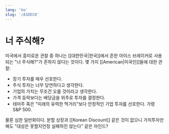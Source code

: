 ```yaml
---
lang: 'ko'
slug: '/A1DEC0'
---
```


# 너 주식해?

미국에서 흥미로운 관찰 중 하나는 [[대한민국|한국]]에서 흔한 아이스 브레이커로 사용되는 "너 주식해?"가 흔하지 않다는 것이다. 몇 가지 [[American|미국인]]들에 대한 관찰:

- 장기 투자를 매우 선호한다.
- 주식 투자는 너무 당연하다고 생각한다.
- 기업의 가치는 무조건 오를 것이라고 생각한다.
- 가격 등락보다는 배당금을 위주로 투자를 결정한다.
- 테마주 혹은 "미래의 유력한 먹거리"보다 안정적인 기업 투자를 선호한다. 가령 S&P 500.

물론 심한 일반화이다. 분할 상장과 [[Korean Discount]] 같은 것이 없으니 가치투자만 해도 "대성은 못할지언정 실패하진 않는다" 같은 마인드?
